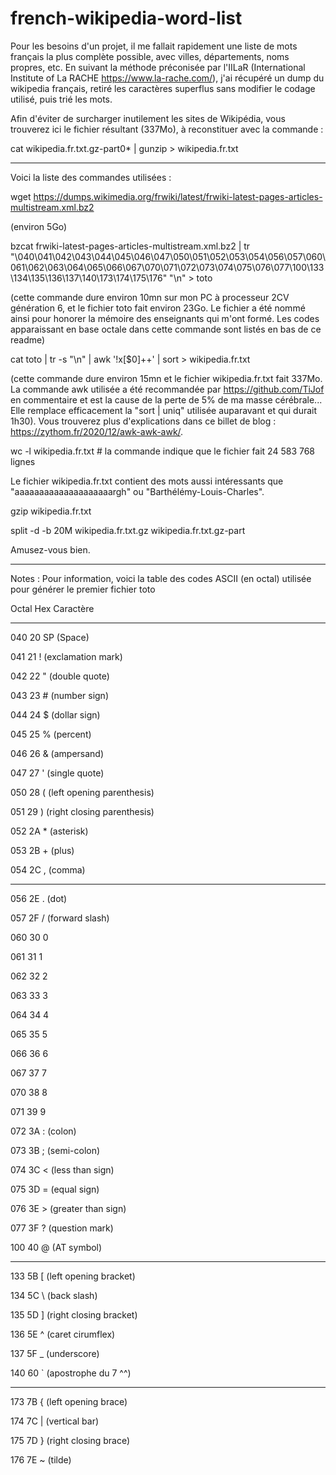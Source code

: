 # french-wikipedia-word-list

Pour les besoins d'un projet, il me fallait rapidement une liste de mots français la plus complète possible, avec villes, départements, noms propres, etc. En suivant la méthode préconisée par l'IILaR (International Institute of La RACHE https://www.la-rache.com/), j'ai récupéré un dump du wikipedia français, retiré les  caractères superflus sans modifier le codage utilisé, puis trié les mots.

Afin d'éviter de surcharger inutilement les sites de Wikipédia, vous trouverez ici le fichier résultant (337Mo), à reconstituer avec la commande :

cat wikipedia.fr.txt.gz-part0* | gunzip > wikipedia.fr.txt

---------------------------------------

Voici la liste des commandes utilisées :

wget https://dumps.wikimedia.org/frwiki/latest/frwiki-latest-pages-articles-multistream.xml.bz2

(environ 5Go)

bzcat frwiki-latest-pages-articles-multistream.xml.bz2 | tr "\040\041\042\043\044\045\046\047\050\051\052\053\054\056\057\060\061\062\063\064\065\066\067\070\071\072\073\074\075\076\077\100\133\134\135\136\137\140\173\174\175\176" "\n" > toto

(cette commande dure environ 10mn sur mon PC à processeur 2CV génération 6, et le fichier toto fait environ 23Go. Le fichier a été nommé ainsi pour honorer la mémoire des enseignants qui m'ont formé. Les codes apparaissant en base octale dans cette commande sont listés en bas de ce readme)

cat toto | tr -s "\n" | awk '!x[$0]++' | sort > wikipedia.fr.txt

(cette commande dure environ 15mn et le fichier wikipedia.fr.txt fait 337Mo. La commande awk utilisée a été recommandée par https://github.com/TiJof en commentaire et est la cause de la perte de 5% de ma masse cérébrale... Elle remplace efficacement la "sort | uniq" utilisée auparavant et qui durait 1h30). Vous trouverez plus d'explications dans ce billet de blog : https://zythom.fr/2020/12/awk-awk-awk/.

wc -l wikipedia.fr.txt # la commande indique que le fichier fait 24 583 768 lignes

Le fichier wikipedia.fr.txt contient des mots aussi intéressants que "aaaaaaaaaaaaaaaaaaaargh" ou "Barthélémy-Louis-Charles".

gzip wikipedia.fr.txt

split -d -b 20M wikipedia.fr.txt.gz wikipedia.fr.txt.gz-part

Amusez-vous bien.

-------------------------------------

Notes : Pour information, voici la table des codes ASCII (en octal) utilisée pour générer le premier fichier toto

Octal Hex Caractère

----- --- ---------

040 20 SP (Space)

041 21 ! (exclamation mark)

042 22 " (double quote)

043 23 # (number sign)

044 24 $ (dollar sign)

045 25 % (percent)

046 26 & (ampersand)

047 27 ' (single quote)

050 28 ( (left opening parenthesis)

051 29 ) (right closing parenthesis)

052 2A * (asterisk)

053 2B + (plus)

054 2C , (comma)

--------------------------------

056 2E . (dot)

057 2F / (forward slash)

060 30 0

061 31 1

062 32 2

063 33 3

064 34 4

065 35 5

066 36 6

067 37 7

070 38 8

071 39 9

072 3A : (colon)

073 3B ; (semi-colon)

074 3C < (less than sign)

075 3D = (equal sign)

076 3E > (greater than sign)

077 3F ? (question mark)

100 40 @ (AT symbol)

--------------------------------

133 5B [ (left opening bracket)

134 5C \ (back slash)

135 5D ] (right closing bracket)

136 5E ^ (caret cirumflex)

137 5F _ (underscore)

140 60 ` (apostrophe du 7 ^^)

--------------------------------

173 7B { (left opening brace)

174 7C | (vertical bar)

175 7D } (right closing brace)

176 7E ~ (tilde)



